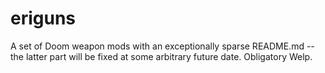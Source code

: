 eriguns
=====

A set of Doom weapon mods with an exceptionally sparse README.md -- the latter part will be fixed at some arbitrary future date. Obligatory Welp.
